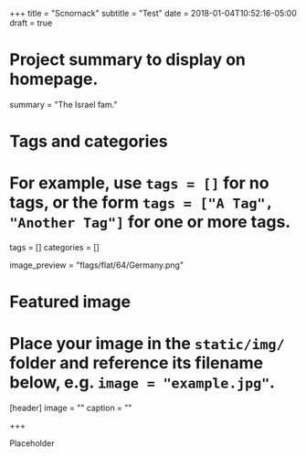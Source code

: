 +++
title = "Scnornack"
subtitle = "Test"
date = 2018-01-04T10:52:16-05:00
draft = true

# Project summary to display on homepage.
summary = "The Israel fam."

# Tags and categories
# For example, use `tags = []` for no tags, or the form `tags = ["A Tag", "Another Tag"]` for one or more tags.
tags = []
categories = []

image_preview = "flags/flat/64/Germany.png"

# Featured image
# Place your image in the `static/img/` folder and reference its filename below, e.g. `image = "example.jpg"`.
[header]
image = ""
caption = ""

+++

Placeholder
